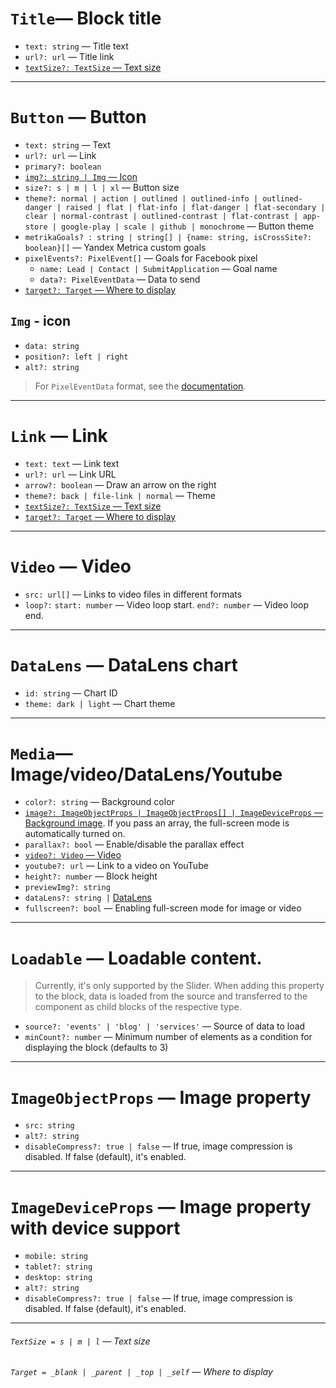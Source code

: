 # `Title`— Block title

- `text: string` — Title text
- `url?: url` — Title link
- [`textSize?: TextSize` — Text size](#TextSize)

---

# `Button` — Button

- `text: string` — Text
- `url?: url` — Link
- `primary?: boolean`
- [`img?: string | Img` — Icon](#img---icon)
- `size?: s | m | l | xl` — Button size
- `theme?: normal | action | outlined | outlined-info | outlined-danger | raised | flat | flat-info | flat-danger | flat-secondary | clear | normal-contrast | outlined-contrast | flat-contrast | app-store | google-play | scale | github | monochrome` — Button theme
- `metrikaGoals? : string | string[] | {name: string, isCrossSite?: boolean}[]` — Yandex Metrica custom goals
- `pixelEvents?: PixelEvent[]` — Goals for Facebook pixel
  - `name: Lead | Contact | SubmitApplication` — Goal name
  - `data?: PixelEventData` — Data to send
- [`target?: Target` — Where to display](#Target)

## `Img` - icon

- `data: string`
- `position?: left | right`
- `alt?: string`

> For `PixelEventData` format, see the [documentation](https://developers.facebook.com/docs/facebook-pixel/reference#standard-events).

---

# `Link` — Link

- `text: text` — Link text
- `url?: url` — Link URL
- `arrow?: boolean` — Draw an arrow on the right
- `theme?: back | file-link | normal` — Theme
- [`textSize?: TextSize` — Text size](#TextSize)
- [`target?: Target` — Where to display](#Target)

---

# <a name="Video">`Video` — Video</a>

- `src: url[]` — Links to video files in different formats
- `loop?:` `start: number` — Video loop start. `end?: number` — Video loop end.

---

# <a name="DataLens">`DataLens` — DataLens chart</a>

- `id: string` — Chart ID
- `theme: dark | light` — Chart theme

---

# `Media`— Image/video/DataLens/Youtube

- `color?: string` — Background color
- [`image?: ImageObjectProps | ImageObjectProps[] | ImageDeviceProps` — Background image](#ImageObjectProps). If you pass an array, the full-screen mode is automatically turned on.
- `parallax?: bool` — Enable/disable the parallax effect
- [`video?: Video` — Video](#Video)
- `youtube?: url` — Link to a video on YouTube
- `height?: number` — Block height
- `previewImg?: string`
- `dataLens?: string |` [DataLens](#DataLens)
- `fullscreen?: bool` — Enabling full-screen mode for image or video

---

# `Loadable` — Loadable content.

> Currently, it's only supported by the Slider. When adding this property to the block, data is loaded from the source and transferred to the component as child blocks of the respective type.

- `source?: 'events' | 'blog' | 'services'` — Source of data to load
- `minCount?: number` — Minimum number of elements as a condition for displaying the block (defaults to 3)

---

# <a name="ImageObjectProps">`ImageObjectProps` — Image property</a>

- `src: string`
- `alt?: string`
- `disableCompress?: true | false` — If true, image compression is disabled. If false (default), it's enabled.

---

# <a name="ImageDeviceProps">`ImageDeviceProps` — Image property with device support</a>

- `mobile: string`
- `tablet?: string`
- `desktop: string`
- `alt?: string`
- `disableCompress?: true | false` — If true, image compression is disabled. If false (default), it's enabled.

---

###### <a name="TextSize">`TextSize = s | m | l` — Text size</a>

###### <a name="Target">`Target = _blank | _parent | _top | _self` — Where to display</a>
